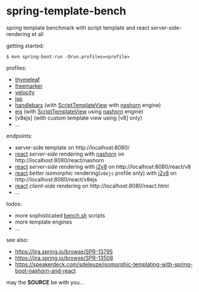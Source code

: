 spring-template-bench
=====================

spring template benchmark with script template and react server-side-rendering et all

getting started:

```console
$ mvn spring-boot:run -Drun.profiles=<profile>
```

profiles:

- [thymeleaf]
- [freemarker]
- [velocity]
- [jsp]
- [handlebars] (with [ScriptTemplateView] with [nashorn] engine)
- [ejs] (with [ScriptTemplateView] using [nashorn] engine)
- [v8ejs] (with custom template view using [v8] only)
- ...

endpoints:

- server-side template on http://localhost:8080/
- [react] *server-side* rendering with [nashorn] on http://localhost:8080/react/nashorn
- [react] *server-side* rendering with [j2v8] on http://localhost:8080/react/v8
- [react] *better isomorphic* rendering(`v8ejs` profile only) with [j2v8] on http://localhost:8080/react/v8ejs
- [react] *client-side* rendering on http://localhost:8080/react.html
- ...

todos:

- more sophisticated [bench.sh](bench.sh) scripts
- more template engines
- ...

see also:

- https://jira.spring.io/browse/SPR-13795
- https://jira.spring.io/browse/SPR-13508
- https://speakerdeck.com/sdeleuze/isomorphic-templating-with-spring-boot-nashorn-and-react

may the **SOURCE** be with you...

[thymeleaf]:http://www.thymeleaf.org
[freemarker]:http://freemarker.org
[velocity]:http://velocity.apache.org
[jsp]:http://www.oracle.com/technetwork/java/javaee/jsp/index.html
[handlebars]:http://handlebarsjs.com
[ejs]:http://ejs.co
[ScriptTemplateView]:http://docs.spring.io/spring/docs/current/javadoc-api/org/springframework/web/servlet/view/script/ScriptTemplateView.html
[nashorn]:http://openjdk.java.net/projects/nashorn/
[j2v8]:https://github.com/eclipsesource/J2V8
[react]:https://facebook.github.io/react/
[jruby]:http://jruby.org
[jython]:http://www.jython.org

